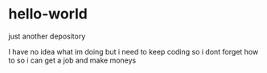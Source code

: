 # hello-world
just another depository

I have no idea what im doing
but i need to keep coding so i dont forget how to 
so i can get a job and make moneys
